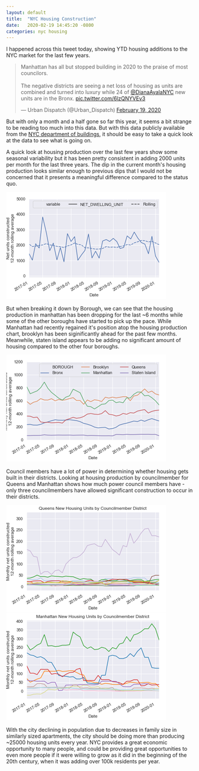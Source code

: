 ```yaml
---
layout: default
title:  "NYC Housing Construction"
date:   2020-02-19 14:45:20 -0800
categories: nyc housing
---
```


I happened across this tweet today, showing YTD housing additions to the NYC market for the last few years. 

<div class="center">
<blockquote class="twitter-tweet"><p lang="en" dir="ltr">Manhattan has all but stopped building in 2020 to the praise of most councilors. <br><br>The negative districts are seeing a net loss of housing as units are combined and turned into luxury while 24 of <a href="https://twitter.com/DianaAyalaNYC?ref_src=twsrc%5Etfw">@DianaAyalaNYC</a> new units are in the Bronx. <a href="https://t.co/6lzQNYVEv3">pic.twitter.com/6lzQNYVEv3</a></p>&mdash; Urban Dispatch (@Urban_Dispatch) <a href="https://twitter.com/Urban_Dispatch/status/1230112709259210752?ref_src=twsrc%5Etfw">February 19, 2020</a></blockquote> <script async src="https://platform.twitter.com/widgets.js" charset="utf-8"></script>

</div>

But with only a month and a half gone so far this year, it seems a bit strange to be reading too much into this data. But with this data publicly available from the [NYC department of buildings](https://data.cityofnewyork.us/Housing-Development/DOB-Certificate-Of-Occupancy/bs8b-p36w), it should be easy to take a quick look at the data to see what is going on.

A quick look at housing production over the last few years show some seasonal variability but it has been pretty consistent in adding 2000 units per month for the last three years. The dip in the current month's housing production looks similar enough to previous dips that I would not be concerned that it presents a meaningful difference compared to the status quo.

![nyc city housing](/assets/nyc-housing/whole_city.png)


But when breaking it down by Borough, we can see that the housing production in manhattan has been dropping for the last \~6 months while some of the other boroughs have started to pick up the pace. While Manhattan had recently regained it's position atop the housing production chart, brooklyn has been siginificantly ahead for the past few months. Meanwhile, staten island appears to be adding no significant amount of housing compared to the other four boroughs.

![Borough Housing](/assets/nyc-housing/by_borough.png)

Council members have a lot of power in determining whether housing gets built in their districts. Looking at housing production by councilmember for Queens and Manhattan shows how much power council members have - only three councilmembers have allowed significant construction to occur in their districts.

![Queens](/assets/nyc-housing/queens.png) ![Manhattan](/assets/nyc-housing/manhattan.png)

With the city declining in population due to decreases in family size in similarly sized apartments, the city should be doing more than producing ~25000 housing units every year. NYC provides a great economic opportunity to many people, and could be providing great opportunities to even more people if it were willing to grow as it did in the beginning of the 20th century, when it was adding over 100k residents per year.